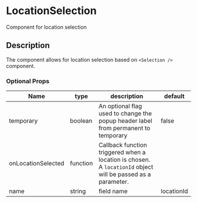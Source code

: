 # LocationSelection
Component for location selection

## Description
The component allows for location selection based on `<Selection />` component.

### Optional Props
Name | type | description | default
--- | --- | --- | --
temporary | boolean | An optional flag used to change the popup header label from permanent to temporary | false |
onLocationSelected | function | Callback function triggered when a location is chosen. A `locationId` object will be passed as a parameter. | |
name | string | field name | locationId |
